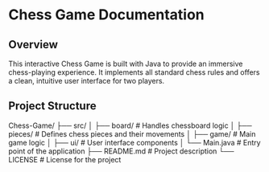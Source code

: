 # Chess Game Documentation  

## Overview  
This interactive Chess Game is built with Java to provide an immersive chess-playing experience. It implements all standard chess rules and offers a clean, intuitive user interface for two players.  

## Project Structure  
Chess-Game/
├── src/
│ ├── board/ # Handles chessboard logic
│ ├── pieces/ # Defines chess pieces and their movements
│ ├── game/ # Main game logic
│ ├── ui/ # User interface components
│ └── Main.java # Entry point of the application
├── README.md # Project description
└── LICENSE # License for the project
